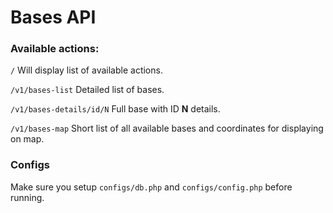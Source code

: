 # Bases API

### Available actions:

``` / ```
Will display list of available actions.

``` /v1/bases-list ```
Detailed list of bases.

` /v1/bases-details/id/N `
Full base with ID **N** details.

` /v1/bases-map `
Short list of all available bases and coordinates for displaying on map.

### Configs
Make sure you setup `configs/db.php` and `configs/config.php` before running.